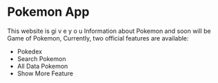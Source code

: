 # Pokemon App

This website is  gi v e  y o u Information about Pokemon and soon will be Game of Pokemon,
Currently, two official features are available:

- Pokedex
- Search Pokemon
- All Data Pokemon
- Show More Feature
